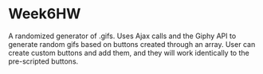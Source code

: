 # Week6HW
A randomized generator of .gifs. Uses Ajax calls and the Giphy API to generate random gifs based on buttons created through an array. User can create custom buttons and add them, and they will work identically to the pre-scripted buttons.
